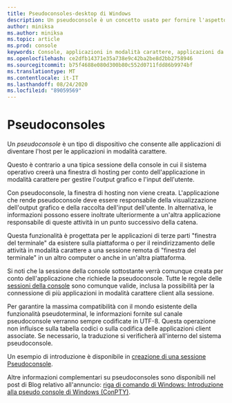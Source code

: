 ```yaml
---
title: Pseudoconsoles-desktop di Windows
description: Un pseudoconsole è un concetto usato per fornire l'aspetto di hosting o manutenzione di un'applicazione in modalità carattere.
author: miniksa
ms.author: miniksa
ms.topic: article
ms.prod: console
keywords: Console, applicazioni in modalità carattere, applicazioni da riga di comando, applicazioni Terminal, API console, conpty, pseudoconsole
ms.openlocfilehash: ce2dfb14371e35a738e9c42ba2be8d2bb2758946
ms.sourcegitcommit: b75f4688e080d300b80c552d0711fdd86b9974bf
ms.translationtype: MT
ms.contentlocale: it-IT
ms.lasthandoff: 08/24/2020
ms.locfileid: "89059569"
---
```

# <a name="pseudoconsoles"></a>Pseudoconsoles

Un *pseudoconsole* è un tipo di dispositivo che consente alle applicazioni di diventare l'host per le applicazioni in modalità carattere. 

Questo è contrario a una tipica sessione della console in cui il sistema operativo creerà una finestra di hosting per conto dell'applicazione in modalità carattere per gestire l'output grafico e l'input dell'utente.

Con pseudoconsole, la finestra di hosting non viene creata. L'applicazione che rende pseudoconsole deve essere responsabile della visualizzazione dell'output grafico e della raccolta dell'input dell'utente. In alternativa, le informazioni possono essere inoltrate ulteriormente a un'altra applicazione responsabile di queste attività in un punto successivo della catena.

Questa funzionalità è progettata per le applicazioni di terze parti "finestra del terminale" da esistere sulla piattaforma o per il reindirizzamento delle attività in modalità carattere a una sessione remota di "finestra del terminale" in un altro computer o anche in un'altra piattaforma.

Si noti che la sessione della console sottostante verrà comunque creata per conto dell'applicazione che richiede la pseudoconsole. Tutte le regole delle [sessioni della console](consoles.md) sono comunque valide, inclusa la possibilità per la connessione di più applicazioni in modalità carattere client alla sessione.

Per garantire la massima compatibilità con il mondo esistente della funzionalità pseudoterminal, le informazioni fornite sul canale pseudoconsole verranno sempre codificate in UTF-8. Questa operazione non influisce sulla tabella codici o sulla codifica delle applicazioni client associate. Se necessario, la traduzione si verificherà all'interno del sistema pseudoconsole.

Un esempio di introduzione è disponibile in [creazione di una sessione Pseudoconsole](creating-a-pseudoconsole-session.md).

Altre informazioni complementari su pseudoconsoles sono disponibili nel post di Blog relativo all'annuncio: [riga di comando di Windows: Introduzione alla pseudo console di Windows (ConPTY)](https://blogs.msdn.microsoft.com/commandline/2018/08/02/windows-command-line-introducing-the-windows-pseudo-console-conpty/).
